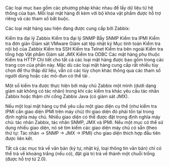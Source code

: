 Các loại mục bao gồm các phương pháp khác nhau để lấy dữ liệu từ hệ thống của bạn. Mỗi loại mặt hàng đi kèm với bộ khóa vật phẩm được hỗ trợ riêng và các tham số bắt buộc.

Các loại mặt hàng sau hiện đang được cung cấp bởi Zabbix:

Kiểm tra đại lý Zabbix
Kiểm tra đại lý SNMP
Bẫy SNMP
Kiểm tra IPMI
Kiểm tra đơn giản
Giám sát VMware
Giám sát tệp nhật ký
Mục tính toán
Kiểm tra nội bộ của Zabbix
Kiểm tra SSH
Kiểm tra Telnet
Kiểm tra bên ngoài
Kiểm tra tổng hợp
Vật phẩm
Giám sát JMX
Kiểm tra ODBC
Các mặt hàng phụ thuộc
Kiểm tra HTTP
Chi tiết cho tất cả các loại mặt hàng được bao gồm trong các trang con của phần này. Mặc dù các loại mặt hàng cung cấp rất nhiều tùy chọn để thu thập dữ liệu, vẫn có các tùy chọn khác thông qua các tham số người dùng hoặc các mô-đun có thể tải .

Một số kiểm tra được thực hiện bởi máy chủ Zabbix một mình (dưới dạng giám sát không có tác nhân) trong khi các kiểm tra khác yêu cầu tác nhân Zabbix hoặc thậm chí cổng Zabbix Java (có giám sát JMX).

Nếu một loại mặt hàng cụ thể yêu cầu một giao diện cụ thể (như kiểm tra IPMI cần giao diện IPMI trên máy chủ) thì giao diện đó phải tồn tại trong định nghĩa máy chủ.
Nhiều giao diện có thể được đặt trong định nghĩa máy chủ: tác nhân Zabbix, tác nhân SNMP, JMX và IPMI. Nếu một mục có thể sử dụng nhiều giao diện, nó sẽ tìm kiếm các giao diện máy chủ có sẵn (theo thứ tự: Tác nhân → SNMP → JMX → IPMI) cho giao diện thích hợp đầu tiên được liên kết.

Tất cả các mục trả về văn bản (ký tự, nhật ký, loại thông tin văn bản) chỉ có thể trả về khoảng trắng (nếu có), đặt giá trị trả về thành một chuỗi trống (được hỗ trợ từ 2.0).
